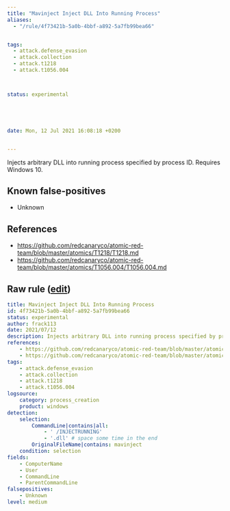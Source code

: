 ```yaml
---
title: "Mavinject Inject DLL Into Running Process"
aliases:
  - "/rule/4f73421b-5a0b-4bbf-a892-5a7fb99bea66"


tags:
  - attack.defense_evasion
  - attack.collection
  - attack.t1218
  - attack.t1056.004



status: experimental





date: Mon, 12 Jul 2021 16:08:18 +0200


---
```


Injects arbitrary DLL into running process specified by process ID. Requires Windows 10.

<!--more-->


## Known false-positives

* Unknown



## References

* https://github.com/redcanaryco/atomic-red-team/blob/master/atomics/T1218/T1218.md
* https://github.com/redcanaryco/atomic-red-team/blob/master/atomics/T1056.004/T1056.004.md


## Raw rule ([edit](https://github.com/SigmaHQ/sigma/edit/master/rules/windows/process_creation/proc_creation_win_creation_mavinject_dll.yml))
```yaml
title: Mavinject Inject DLL Into Running Process
id: 4f73421b-5a0b-4bbf-a892-5a7fb99bea66
status: experimental
author: frack113
date: 2021/07/12
description: Injects arbitrary DLL into running process specified by process ID. Requires Windows 10.
references:
    - https://github.com/redcanaryco/atomic-red-team/blob/master/atomics/T1218/T1218.md
    - https://github.com/redcanaryco/atomic-red-team/blob/master/atomics/T1056.004/T1056.004.md
tags:
    - attack.defense_evasion
    - attack.collection
    - attack.t1218
    - attack.t1056.004
logsource:
    category: process_creation
    product: windows
detection:
    selection:
        CommandLine|contains|all: 
            - ' /INJECTRUNNING'
            - '.dll' # space some time in the end
        OriginalFileName|contains: mavinject
    condition: selection 
fields:
    - ComputerName
    - User
    - CommandLine
    - ParentCommandLine
falsepositives:
    - Unknown
level: medium

```
